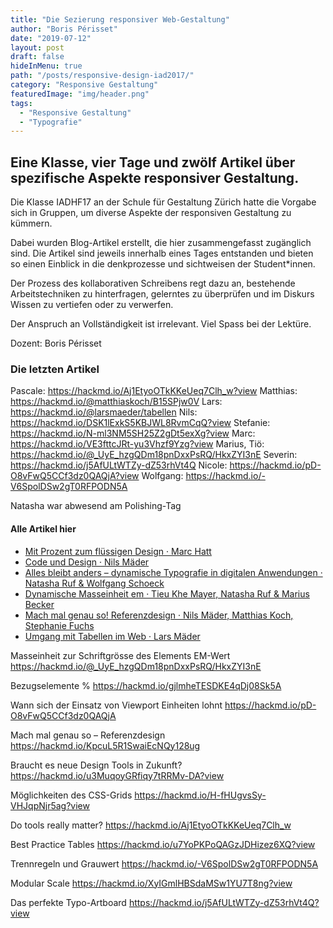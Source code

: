 ```yaml
---
title: "Die Sezierung responsiver Web-Gestaltung"
author: "Boris Périsset"
date: "2019-07-12"
layout: post
draft: false
hideInMenu: true
path: "/posts/responsive-design-iad2017/"
category: "Responsive Gestaltung"
featuredImage: "img/header.png"
tags:
  - "Responsive Gestaltung"
  - "Typografie"
---
```



## Eine Klasse, vier Tage und zwölf Artikel über spezifische Aspekte responsiver Gestaltung.

Die Klasse IADHF17 an der Schule für Gestaltung Zürich hatte die Vorgabe sich in Gruppen, um diverse Aspekte der responsiven Gestaltung zu kümmern.

Dabei wurden Blog-Artikel erstellt, die hier zusammengefasst zugänglich sind. Die Artikel sind jeweils innerhalb eines Tages entstanden und bieten so einen Einblick in die denkprozesse und sichtweisen der Student*innen.

Der Prozess des kollaborativen Schreibens regt dazu an, bestehende Arbeitstechniken zu hinterfragen, gelerntes zu überprüfen und im Diskurs Wissen zu vertiefen oder zu verwerfen.

Der Anspruch an Vollständigkeit ist irrelevant.
Viel Spass bei der Lektüre.


Dozent: Boris Périsset


### Die letzten Artikel

Pascale: https://hackmd.io/Aj1EtyoOTkKKeUeq7Clh_w?view
Matthias: https://hackmd.io/@matthiaskoch/B15SPjw0V
Lars: https://hackmd.io/@larsmaeder/tabellen
Nils: https://hackmd.io/DSK1lExkS5KBJWL8RvmCqQ?view
Stefanie: https://hackmd.io/N-ml3NM5SH25Z2gDt5exXg?view
Marc: https://hackmd.io/VE3fttcJRt-yu3Vhzf9Yzg?view
Marius, Tiö: https://hackmd.io/@_UyE_hzgQDm18pnDxxPsRQ/HkxZYI3nE
Severin: https://hackmd.io/j5AfULtWTZy-dZ53rhVt4Q
Nicole: https://hackmd.io/pD-O8vFwQ5CCf3dz0QAQjA?view
Wolfgang: https://hackmd.io/-V6SpolDSw2gT0RFPODN5A

Natasha war abwesend am Polishing-Tag

#### Alle Artikel hier

* [Mit Prozent zum flüssigen Design · Marc Hatt](/posts/responsive-design-iad2017-prozent/)
* [Code und Design · Nils Mäder](/posts/responsive-design-iad2017-codedesign/)
* [Alles bleibt anders – dynamische Typografie in digitalen Anwendungen · Natasha Ruf & Wolfgang Schoeck](/posts/responsive-design-iad2017-dynamische-typografie/)
* [Dynamische Masseinheit em · Tieu Khe Mayer, Natasha Ruf & Marius Becker](/posts/responsive-design-iad2017-em/)
* [Mach mal genau so! Referenzdesign · Nils Mäder, Matthias Koch, Stephanie Fuchs](/posts/responsive-design-iad2017-referenzdesign/)
* [Umgang mit Tabellen im Web · Lars Mäder](/posts/responsive-design-iad2017-tabellen-im-web/)



Masseinheit zur Schriftgrösse des Elements EM-Wert	https://hackmd.io/@_UyE_hzgQDm18pnDxxPsRQ/HkxZYI3nE

Bezugselemente %
https://hackmd.io/gjlmheTESDKE4qDj08Sk5A

Wann sich der Einsatz von Viewport Einheiten lohnt
https://hackmd.io/pD-O8vFwQ5CCf3dz0QAQjA

Mach mal genau so – Referenzdesign	https://hackmd.io/KpcuL5R1SwaiEcNQy128ug

Braucht es neue Design Tools in Zukunft?
https://hackmd.io/u3MuqoyGRfiqy7tRRMv-DA?view

Möglichkeiten des CSS-Grids
https://hackmd.io/H-fHUgvsSy-VHJqpNjr5ag?view

Do tools really matter?
https://hackmd.io/Aj1EtyoOTkKKeUeq7Clh_w

Best Practice Tables
https://hackmd.io/u7YoPKPoQAGzJDHizez6XQ?view

Trennregeln und Grauwert
https://hackmd.io/-V6SpolDSw2gT0RFPODN5A

Modular Scale
https://hackmd.io/XyIGmlHBSdaMSw1YU7T8ng?view

Das perfekte Typo-Artboard
https://hackmd.io/j5AfULtWTZy-dZ53rhVt4Q?view
